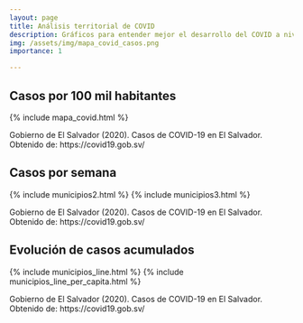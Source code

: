```yaml
---
layout: page
title: Análisis territorial de COVID
description: Gráficos para entender mejor el desarrollo del COVID a nivel municipal en El Salvador
img: /assets/img/mapa_covid_casos.png
importance: 1

---
```

## Casos por 100 mil habitantes 
{% include mapa_covid.html %}
<div class="caption">
    Gobierno de El Salvador (2020). Casos de COVID-19 en El Salvador. Obtenido de: https://covid19.gob.sv/  
</div>


## Casos por semana 
{% include municipios2.html %}
{% include municipios3.html %}
<div class="caption">
    Gobierno de El Salvador (2020). Casos de COVID-19 en El Salvador. Obtenido de: https://covid19.gob.sv/  
</div>


## Evolución de casos acumulados 
{% include municipios_line.html %}
{% include municipios_line_per_capita.html %}
<div class="caption">
    Gobierno de El Salvador (2020). Casos de COVID-19 en El Salvador. Obtenido de: https://covid19.gob.sv/  
</div>

